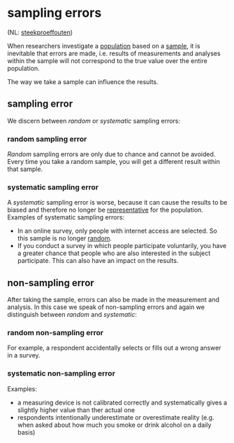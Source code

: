 # sampling errors

(NL: [steekproeffouten](../nl/steekproeffouten.md))

When researchers investigate a [population](population.md) based on a [sample](sample.md), it is inevitable that errors are made, i.e. results of measurements and analyses within the sample will not correspond to the true value over the entire population.

The way we take a sample can influence the results.

## sampling error

We discern between *random* or *systematic* sampling errors:

### random sampling error

*Random* sampling errors are only due to chance and cannot be avoided. Every time you take a random sample, you will get a different result within that sample.

### systematic sampling error

A *systematic* sampling error is worse, because it can cause the results to be biased and therefore no longer be [representative](sample-representative.md) for the population. Examples of systematic sampling errors:

- In an online survey, only people with internet access are selected. So this sample is no longer [random](sample-random.md).
- If you conduct a survey in which people participate voluntarily, you have a greater chance that people who are also interested in the subject participate. This can also have an impact on the results.

## non-sampling error

After taking the sample, errors can also be made in the measurement and analysis. In this case we speak of non-sampling errors and again we distinguish between *random* and *systematic*:

### random non-sampling error

For example, a respondent accidentally selects or fills out a wrong answer in a survey.

### systematic non-sampling error

Examples:

- a measuring device is not calibrated correctly and systematically gives a slightly higher value than ther actual one
- respondents intentionally underestimate or overestimate reality (e.g. when asked about how much you smoke or drink alcohol on a daily basis)
